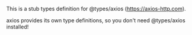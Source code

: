 This is a stub types definition for @types/axios (https://axios-http.com).

axios provides its own type definitions, so you don't need @types/axios installed!
